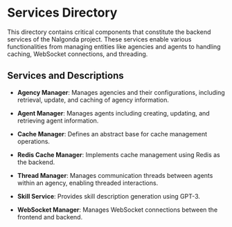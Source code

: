 # Services Directory

This directory contains critical components that constitute the backend services of the Nalgonda project.
These services enable various functionalities from managing entities like agencies and agents to handling caching,
WebSocket connections, and threading.

## Services and Descriptions

- **Agency Manager**: Manages agencies and their configurations, including retrieval, update, and caching of agency information.

- **Agent Manager**: Manages agents including creating, updating, and retrieving agent information.

- **Cache Manager**: Defines an abstract base for cache management operations.

- **Redis Cache Manager**: Implements cache management using Redis as the backend.

- **Thread Manager**: Manages communication threads between agents within an agency, enabling threaded interactions.

- **Skill Service**: Provides skill description generation using GPT-3.

- **WebSocket Manager**: Manages WebSocket connections between the frontend and backend.
